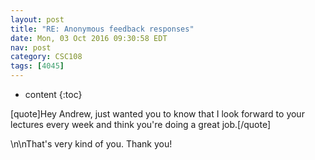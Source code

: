 ```yaml
---
layout: post
title: "RE: Anonymous feedback responses"
date: Mon, 03 Oct 2016 09:30:58 EDT
nav: post
category: CSC108
tags: [4045]
---
```


* content
{:toc}

[quote]Hey Andrew, just wanted you to know that I look forward to your lectures every week and think you're doing a great job.[/quote]
<!-- more -->
<p>\n\nThat's very kind of you. Thank you!</p>
